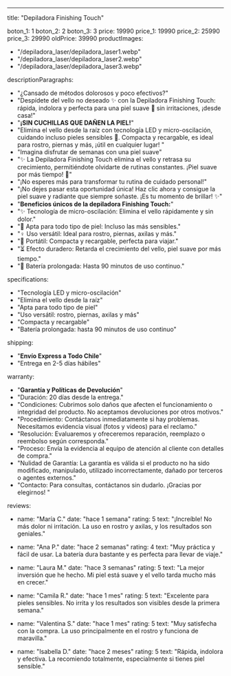 ---
title: "Depiladora Finishing Touch"

boton_1: 1
boton_2: 2
boton_3: 3
price: 19990
price_1: 19990
price_2: 25990
price_3: 29990
oldPrice: 39990
productImages:
  - "/depiladora_laser/depiladora_laser1.webp"
  - "/depiladora_laser/depiladora_laser2.webp"
  - "/depiladora_laser/depiladora_laser3.webp"

descriptionParagraphs:
  - "¿Cansado de métodos dolorosos y poco efectivos?"
  - "Despídete del vello no deseado ✨ con la Depiladora Finishing Touch: rápida, indolora y perfecta para una piel suave 🩵 sin irritaciones, ¡desde casa!"
  - "**¡SIN CUCHILLAS QUE DAÑEN LA PIEL!**"
  - "Elimina el vello desde la raíz con tecnología LED y micro-oscilación, cuidando incluso pieles sensibles 🩵. Compacta y recargable, es ideal para rostro, piernas y más, ¡útil en cualquier lugar! ️"
  - "Imagina disfrutar de semanas con una piel suave"
  - "✨ La Depiladora Finishing Touch elimina el vello y retrasa su crecimiento, permitiéndote olvidarte de rutinas constantes. ¡Piel suave por más tiempo! 🩵"
  - "¡No esperes más para transformar tu rutina de cuidado personal!"
  - "¡No dejes pasar esta oportunidad única! Haz clic ahora y consigue la piel suave y radiante que siempre soñaste. ¡Es tu momento de brillar! ✨"
  - "**Beneficios únicos de la depiladora Finishing Touch:**"
  - "✨ Tecnología de micro-oscilación: Elimina el vello rápidamente y sin dolor."
  - "🌸 Apta para todo tipo de piel: Incluso las más sensibles."
  - "‍♀️ Uso versátil: Ideal para rostro, piernas, axilas y más."
  - "📱 Portátil: Compacta y recargable, perfecta para viajar."
  - "⏳ Efecto duradero: Retarda el crecimiento del vello, piel suave por más tiempo."
  - "🔋 Batería prolongada: Hasta 90 minutos de uso continuo."

specifications:
  - "Tecnología LED y micro-oscilación"
  - "Elimina el vello desde la raíz"
  - "Apta para todo tipo de piel"
  - "Uso versátil: rostro, piernas, axilas y más"
  - "Compacta y recargable"
  - "Batería prolongada: hasta 90 minutos de uso continuo"

shipping:
  - "**Envío Express a Todo Chile**"
  - "Entrega en 2-5 días hábiles"

warranty:
  - "**Garantía y Políticas de Devolución**"
  - "Duración: 20 días desde la entrega."
  - "Condiciones: Cubrimos solo daños que afecten el funcionamiento o integridad del producto. No aceptamos devoluciones por otros motivos."
  - "Procedimiento: Contáctanos inmediatamente si hay problemas. Necesitamos evidencia visual (fotos y videos) para el reclamo."
  - "Resolución: Evaluaremos y ofreceremos reparación, reemplazo o reembolso según corresponda."
  - "Proceso: Envía la evidencia al equipo de atención al cliente con detalles de compra."
  - "Nulidad de Garantía: La garantía es válida si el producto no ha sido modificado, manipulado, utilizado incorrectamente, dañado por terceros o agentes externos."
  - "Contacto: Para consultas, contáctanos sin dudarlo. ¡Gracias por elegirnos! "

reviews:
  - name: "María C."
    date: "hace 1 semana"
    rating: 5
    text: "¡Increíble! No más dolor ni irritación. La uso en rostro y axilas, y los resultados son geniales."

  - name: "Ana P."
    date: "hace 2 semanas"
    rating: 4
    text: "Muy práctica y fácil de usar. La batería dura bastante y es perfecta para llevar de viaje."

  - name: "Laura M."
    date: "hace 3 semanas"
    rating: 5
    text: "La mejor inversión que he hecho. Mi piel está suave y el vello tarda mucho más en crecer."

  - name: "Camila R."
    date: "hace 1 mes"
    rating: 5
    text: "Excelente para pieles sensibles. No irrita y los resultados son visibles desde la primera semana."

  - name: "Valentina S."
    date: "hace 1 mes"
    rating: 5
    text: "Muy satisfecha con la compra. La uso principalmente en el rostro y funciona de maravilla."

  - name: "Isabella D."
    date: "hace 2 meses"
    rating: 5
    text: "Rápida, indolora y efectiva. La recomiendo totalmente, especialmente si tienes piel sensible."
